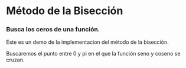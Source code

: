 # Método de la Bisección
### Busca los ceros de una función.

Este es un demo de la implementacion del método de la bisección.

Buscaremos el punto entre 0 y pi en el que la función seno y coseno se cruzan.

